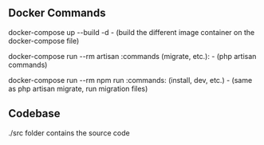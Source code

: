 ## Docker Commands


docker-compose up --build -d - (build the different image container on the docker-compose file)

docker-compose run --rm artisan :commands (migrate, etc.): - (php artisan commands)

docker-compose run --rm npm run :commands: (install, dev, etc.) - (same as php artisan migrate, run migration files)

## Codebase

./src folder contains the source code
